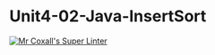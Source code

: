 # Unit4-02-Java-InsertSort
[![Mr Coxall's Super Linter](https://github.com/ICS4U-Programming-JohnnatanYM/Unit4-02-Java-InsertSort/workflows/Mr%20Coxall's%20Super%20Linter/badge.svg)](https://github.com/ICS4U-Programming-JohnnatanYM/Unit4-02-Java-InsertSort/actions/)
